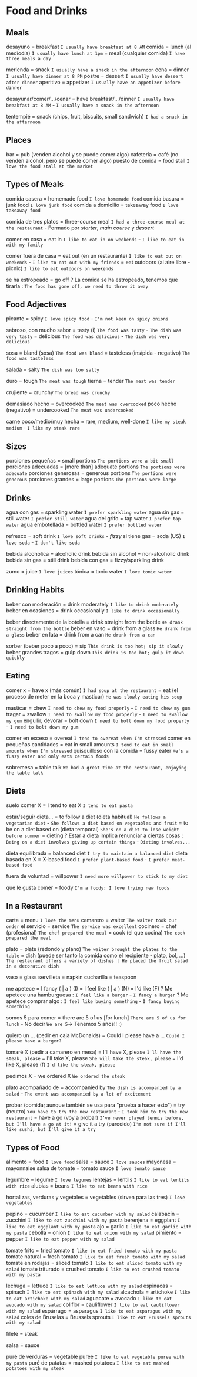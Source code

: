 # Food and Drinks

## Meals

desayuno = breakfast `I usually have breakfast at 8 AM`
comida
    = lunch (al mediodía) `I usually have lunch at 1pm`
    = meal (cualquier comida) `I have three meals a day`

merienda = snack `I usually have a snack in the afternoon`
cena = dinner `I usually have dinner at 8 PM`
postre = dessert `I usually have dessert after dinner`
aperitivo = appetizer `I usually have an appetizer before dinner`

desayunar/comer/.../cenar = have breakfast/.../dinner `I usually have breakfast at 8 AM` - `I usually have a snack in the afternoon`

tentempié = snack (chips, fruit, biscuits, small sandwich) `I had a snack in the afternoon`

## Places

bar = pub (venden alcohol y se puede comer algo)
cafetería = café (no venden alcohol, pero se puede comer algo)
puesto de comida = food stall `I love the food stall at the market`


## Types of Meals

comida casera = homemade food `I love homemade food`
comida basura = junk food `I love junk food`
comida a domicilio = takeaway food `I love takeaway food`

comida de tres platos = three-course meal `I had a three-course meal at the restaurant`
    - Formado por _starter_, _main course_ y _dessert_

comer en casa = eat in `I like to eat in on weekends` - `I like to eat in with my family`

comer fuera de casa
    = eat out (en un restaurante) `I like to eat out on weekends` - `I like to eat out with my friends`
    = eat outdoors (al aire libre - picnic) `I like to eat outdoors on weekends`

se ha estropeado
    = go off
    ? La comida se ha estropeado, tenemos que tirarla : `The food has gone off, we need to throw it away`

## Food Adjectives

picante = spicy `I love spicy food` - `I'm not keen on spicy onions`

sabroso, con mucho sabor
    = tasty (i) `The food was tasty` - `The dish was very tasty`
    = delicious `The food was delicious` - `The dish was very delicious`

sosa
    = bland (sosa) `The food was bland`
    = tasteless (insípida - negativo) `The food was tasteless`

salada = salty `The dish was too salty`

duro = tough `The meat was tough`
tierna = tender `The meat was tender`

crujiente = crunchy `The bread was crunchy`

demasiado hecho = overcooked `The meat was overcooked`
poco hecho (negativo) = undercooked `The meat was undercooked`

carne poco/medio/muy hecha = rare, medium, well-done `I like my steak medium` - `I like my steak rare`

## Sizes

porciones pequeñas = small portions `The portions were a bit small`
porciones adecuadas = [more than] adequate portions `The portions were adequate`
porciones generosas = generous portions `The portions were generous`
porciones grandes = large portions `The portions were large`


## Drinks

agua con gas = sparkling water `I prefer sparkling water`
agua sin gas = still water `I prefer still water`
agua del grifo = tap water `I prefer tap water`
agua embotellada = bottled water `I prefer bottled water`

refresco
    = soft drink `I love soft drinks`
        - _fizzy_ si tiene gas
    = soda (US) `I love soda` - `I don't like soda`

bebida alcohólica = alcoholic drink
bebida sin alcohol = non-alcoholic drink
bebida sin gas = still drink
bebida con gas = fizzy/sparkling drink

zumo = juice `I love juices`
tónica = tonic water `I love tonic water`

## Drinking Habits

beber con moderación = drink moderately `I like to drink moderately`
beber en ocasiones = drink occasionally `I like to drink occasionally`

beber directamente de la botella = drink straight from the bottle `He drank straight from the bottle`
beber en vaso = drink from a glass `He drank from a glass`
beber en lata = drink from a can `He drank from a can`


sorber (beber poco a poco) = sip `This drink is too hot; sip it slowly`
beber grandes tragos = gulp down `This drink is too hot; gulp it down quickly`

## Eating

comer x
    = have x (más común) `I had soup at the restaurant`
    = eat (el proceso de meter en la boca y masticar) `He was slowly eating his soup`

masticar = chew `I need to chew my food properly` - `I need to chew my gum`
tragar = swallow `I need to swallow my food properly` - `I need to swallow my gum`
engullir, devorar = bolt down `I need to bolt down my food properly` - `I need to bolt down my gum`

comer en exceso = overeat `I tend to overeat when I'm stressed`
comer en pequeñas cantidades = eat in small amounts `I tend to eat in small amounts when I'm stressed`
quisquilloso con la comida = fussy eater `He's a fussy eater and only eats certain foods`


sobremesa
    = table talk `We had a great time at the restaurant, enjoying the table talk`

## Diets

suelo comer X
    = I tend to eat X `I tend to eat pasta`

estar/seguir dieta...
    = to follow a diet (dieta habitual) `He follows a vegetarian diet` - `She follows a diet based on vegetables and fruit`
    = to be on a diet based on (dieta temporal) `She's on a diet to lose weight before summer`
    = dieting
    ? Estar a dieta implica renunciar a ciertas cosas : `Being on a diet involves giving up certain things` - `Dieting involves...`

dieta equilibrada = balanced diet `I try to maintain a balanced diet`
dieta basada en X = X-based food `I prefer plant-based food` - `I prefer meat-based food`

fuera de voluntad = willpower `I need more willpower to stick to my diet`

que le gusta comer = foody `I'm a foody; I love trying new foods`

## In a Restaurant

carta = menu `I love the menu`
camarero = waiter `The waiter took our order`
el servicio = service `The service was excellent`
cocinero
    = chef (profesional) `The chef prepared the meal`
    = cook (el que cocina) `The cook prepared the meal`

plato
    = plate (redondo y plano) `The waiter brought the plates to the table`
    = dish (puede ser tanto la comida como el recipiente - plato, bol, ...) `The restaurant offers a variety of dishes | He placed the fruit salad in a decorative dish`

vaso = glass
servilleta = napkin
cucharilla = teaspoon

me apetece
    = I fancy (<ing> | a <obj>) (I)
    = I feel like (<ing> | a <obj>) (N)
    = I'd like (F)
    ? Me apetece una hamburguesa : `I feel like a burger` - `I fancy a burger`
    ? Me apetece comprar algo : `I feel like buying something` - `I fancy buying something`

somos 5 para comer
    = there are 5 of us [for lunch] `There are 5 of us for lunch`
        - No decir `We are 5`-> Tenemos 5 años!! :)

quiero un ... (pedir en caja McDonalds)
    = Could I please have a ... `Could I please have a burger?`

tomaré X (pedir a camarero en mesa)
    = I'll have X, please `I'll have the steak, please`
    = I'll take X, please `She will take the steak, please`
    = I'd like X, please (f) `I'd like the steak, please`

pedimos X
    = we ordered X `We ordered the steak`

plato acompañado de = accompanied by `The dish is accompanied by a salad` - `The event was accompanied by a lot of excitement`

probar (comida; aunque también se usa para "prueba a hacer esto")
    = try (neutro) `You have to try the new restaurant` - `I took him to try the new restaurant`
    = have a go (voy a probar) `I’ve never played tennis before, but I’ll have a go at it!`
    = give it a try (parecido) `I'm not sure if I'll like sushi, but I'll give it a try`

## Types of Food

alimento = food `I love food`
salsa = sauce `I love sauces`
mayonesa = mayonnaise
salsa de tomate = tomato sauce `I love tomato sauce`

legumbre = legume `I love legumes`
lentejas = lentils `I like to eat lentils with rice`
alubias = beans `I like to eat beans with rice`

hortalizas, verduras y vegetales = vegetables (sirven para las tres) `I love vegetables`

pepino = cucumber `I like to eat cucumber with my salad`
calabacín = zucchini `I like to eat zucchini with my pasta`
berenjena = eggplant `I like to eat eggplant with my pasta`
ajo = garlic `I like to eat garlic with my pasta`
cebolla = onion `I like to eat onion with my salad`
pimiento = pepper `I like to eat pepper with my salad`

tomate frito = fried tomato `I like to eat fried tomato with my pasta`
tomate natural = fresh tomato `I like to eat fresh tomato with my salad`
tomate en rodajas = sliced tomato `I like to eat sliced tomato with my salad`
tomate triturado = crushed tomato `I like to eat crushed tomato with my pasta`

lechuga = lettuce `I like to eat lettuce with my salad`
espinacas = spinach `I like to eat spinach with my salad`
alcachofa = artichoke `I like to eat artichoke with my salad`
aguacate = avocado `I like to eat avocado with my salad`
coliflor = cauliflower `I like to eat cauliflower with my salad`
espárrago = asparagus `I like to eat asparagus with my salad`
coles de Bruselas = Brussels sprouts `I like to eat Brussels sprouts with my salad`

filete = steak

salsa = sauce

puré de verduras = vegetable puree `I like to eat vegetable puree with my pasta`
puré de patatas = mashed potatoes `I like to eat mashed potatoes with my steak`
